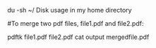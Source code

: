 du -sh ~/  Disk usage in my home directory

#To merge two pdf files, file1.pdf and file2.pdf:

pdftk file1.pdf file2.pdf cat output mergedfile.pdf
